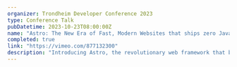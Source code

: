 ```yaml
---
organizer: Trondheim Developer Conference 2023
type: Conference Talk
pubDatetime: 2023-10-23T08:00:00Z
name: "Astro: The New Era of Fast, Modern Websites that ships zero JavaScript by default"
completed: true
link: "https://vimeo.com/877132300"
description: "Introducing Astro, the revolutionary web framework that builds faster, modern websites. It blends MPAs and SPAs for high-performance and developer-friendly applications. Explore Astro Islands, combining interactive components with static HTML for optimal performance. See how partial hydration enables fast, parallel loading, delivering a superior user experience without compromising speed."
---
```


